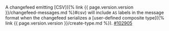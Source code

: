 A changefeed emitting [CSV]({% link {{ page.version.version }}/changefeed-messages.md %}#csv) will include `AS` labels in the message format when the changefeed serializes a [user-defined composite type]({% link {{ page.version.version }}/create-type.md %}). [#102905](https://github.com/cockroachdb/cockroach/issues/102905)